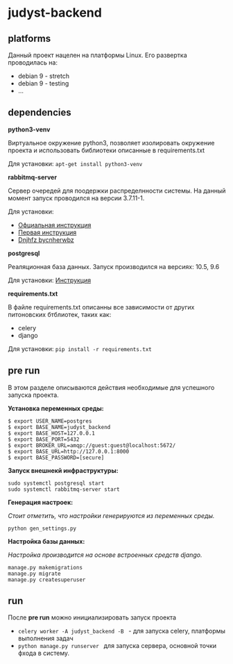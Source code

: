 # judyst-backend

## platforms
Данный проект нацелен на платформы Linux. 
Его развертка проводилась на:
- debian 9 - stretch
- debian 9 - testing
- ...

## dependencies
**python3-venv**

Виртуальное окружение python3, позволяет изолировать окружение проекта и использовать библиотеки описанные в requirements.txt 

Для установки: `apt-get install python3-venv`

**rabbitmq-server**

Сервер очередей для поодержки распределнности системы. На данный момент запуск проводился на версии  3.7.11-1.

Для установки: 
- [Офциальная инструкция](https://www.rabbitmq.com/install-debian.html)
- [Первая инструкция](https://www.saqot.com/working/rabbitmq-queue-bundle/setup-rabbitmq-ubuntu.html)
- [Dnjhfz bycnherwbz](https://tecadmin.net/install-rabbitmq-server-debian/)

**postgresql**

Реаляционная база данных. Запуск производился на версиях: 10.5, 9.6

Для установки: [Инструкция](https://linuxize.com/post/how-to-install-postgresql-on-debian-9/)


**requirements.txt**

В файле requirements.txt описанны все зависимости от других питоновских бтблиотек, таких как:
- celery
- django

Для установки: `pip install -r requirements.txt`

## pre run
В этом разделе описываются действия необходимые для успешного запуска проекта.

**Установка переменных среды:**

    $ export USER_NAME=postgres
    $ export BASE_NAME=judyst_backend
    $ export BASE_HOST=127.0.0.1
    $ export BASE_PORT=5432
    $ export BROKER_URL=amqp://guest:guest@localhost:5672/
    $ export BASE_URL=http://127.0.0.1:8000
    $ export BASE_PASSWORD=[secure]

**Запуск внешнекй инфраструктуры:**

    sudo systemctl postgresql start
    sudo systemctl rabbitmq-server start

**Генерация настроек:**

_Стоит отметить, что настройки генерируются из переменных среды._

    python gen_settings.py

**Настройка базы данных:**

_Настройка производится на основе встроенных средств django._

    manage.py makemigrations
    manage.py migrate
    manage.py createsuperuser

## run
После **pre run** можно инициализировать запуск проекта
- `celery worker -A judyst_backend -B ` - для запуска celery, платформы выполнения задач
- `python manage.py runserver ` для запуска сервера, основной точки фхода в систему.
